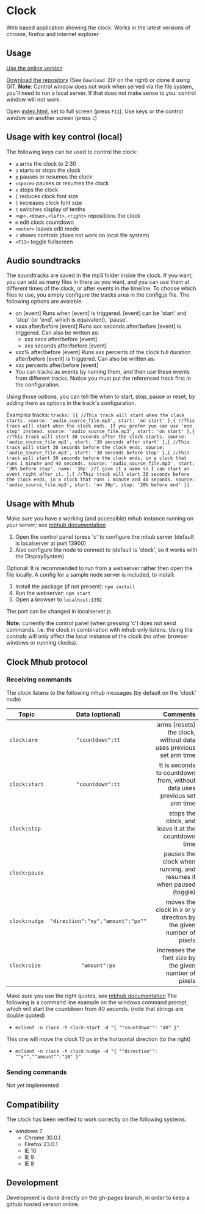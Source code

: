Clock
=====

Web based application showing the clock. Works in the latest versions of chrome, firefox and internet explorer

Usage
-----

[Use the online version](http://firstlegoleague.github.io/clock/)

[Download the repository](https://github.com/FirstLegoLeague/clock/archive/gh-pages.zip) (See `Download ZIP` on the right) or clone it using GIT. **Note**: Control window does not work when served via the file system, you'll need to run a local server. If that does not make sense to you: control window will not work.

Open [index.html](http://firstlegoleague.github.io/clock/), set to full screen (press `F11`). Use keys or the control window on another screen (press `c`)

Usage with key control (local)
-----

The following keys can be used to control the clock:

- `a` arms the clock to 2:30
- `s` starts or stops the clock
- `p` pauses or resumes the clock
- `<space>` pauses or resumes the clock
- `x` stops the clock
- `[` reduces clock font size
- `]` increases clock font size
- `t` switches display of tenths
- `<up>,<down>,<left>,<right>` repositions the clock
- `m` edit clock countdown
- `<enter>` leaves edit mode
- `c` shows controls (does not work on local file system)
- `<F11>` toggle fullscreen

Audio soundtracks
-----
The soundtracks are saved in the mp3 folder inside the clock. If you want, you can add as many files in there as you want, and you can use them at different times of the clock, or after events in the timeline.
To choose which files to use, you simply configure the tracks area in the config.js file.
The following options are avalable:
- on [event]
Runs when [event] is triggered. [event] can be 'start' and 'stop' (or 'end', which is equivalent), 'pause'.
- xxxs after/before [event]
Runs xxx seconds after/before [event] is triggered.
Can also be written as:
  - xxx secs after/before [event]
  - xxx seconds after/before [event]
 - xxx% after/before [event]
Runs xxx percents of the clock full duration after/before [event] is triggered.
Can also be written as:
  - xxx percents after/before [event] 
- You can tracks as events by naming them, and then use these events from different tracks. Notice you must put the referenced track first in the configuration.

Using those options, you can tell file when to start, stop, pause or reset, by adding them as options in the track's configuration.

Examples tracks:
`tracks: [{
  //This track will start when the clock starts.
  source: 'audio_source_file.mp3',
  start: 'on start'
},{
  //This track will start when the clock ends. If you prefer yuo can use 'one stop' instead.
  source: 'audio_source_file.mp3',
  start: 'on start'
},{
  //This track will start 30 seconds after the clock starts.
  source: 'audio_source_file.mp3',
  start: '30 seconds after start'
},{
  //This track will start 30 seconds before the clock ends.
  source: 'audio_source_file.mp3',
  start: '30 seconds before stop'
},{
  //This track will start 30 seconds before the clock ends, in a clock that runs 1 minute and 40 seconds.
  source: 'audio_source_file.mp3',
  start: '30% before stop',
  name: '30p' //I give it a name so I can start an event right after it.
},{
  //This track will start 30 seconds before the clock ends, in a clock that runs 1 minute and 40 seconds.
  source: 'audio_source_file.mp3',
  start: 'on 30p',
  stop: '20% before end'
}]`

Usage with Mhub
-----
Make sure you have a working (and accessible) mhub instance running on your server; see [mbhub documentation](https://github.com/poelstra/mhub)

1. Open the control panel (press 'c' to configure the mhub server (default is localserver at port 13900)
2. Also configure the node to connect to (default is 'clock', so it works with the DisplaySystem)

Optional:
It is recommended to run from a webserver rather then open the file locally. A config for a sample node server is included, to install:

3. Install the package (if not present):
`npm install`
4. Run the webserver:
`npm start`
5. Open a browser to
`localhost:1392`

The port can be changed in localserver.js

**Note:** currently the control panel (when pressing 'c') does not send commands. I.e. the clock in combination with mhub only listens. Using the controls will only affect the local instance of the clock (no other browser windows or running clocks).

Clock Mhub protocol
-----

### Receiving commands
The clock listens to the following mhub messages (by default on the 'clock' node)

| Topic | Data (optional)    | Comments |
| ----- |:------------------:| --------:|
| `clock:arm` | `"countdown":tt`   | arms (resets) the clock, without data uses previous set arm time |
| `clock:start` | `"countdown":tt`   | tt is seconds to countdown from, without data uses previous set arm time |
| `clock:stop` |    | stops the clock, and leave it at the countdown time  |
| `clock:pause` |    | pauses the clock when running, and resumes it when paused (toggle) |
| `clock:nudge` | `"direction":"xy","amount":"px""`    | moves the clock in x or y direction by the given number of pixels |
| `clock:size` | `"amount":px`   | increases the font size by the given number of pixels |


Make sure you use the right quotes, see [mbhub documentation](https://github.com/poelstra/mhub)
The following is a command line example on the windows command prompt, which will start the countdown from 40 seconds. (note that strings are double quoted)
- `mclient -n clock -t clock:start -d "{ ""countdown"": "40" }"`

This one will move the clock 10 px in the horizontal direction (to the right)
- `mclient -n clock -t clock:nudge -d "{ ""direction"": ""x"",""amount"":"10" }"`

### Sending commands
Not yet implemented

Compatibility
-------------

The clock has been verified to work correctly on the following systems:

- windows 7
  - Chrome 30.0.1
  - Firefox 23.0.1
  - IE 10
  - IE 9
  - IE 8

Development
----------

Development is done directly on the gh-pages branch, in order to keep a github hosted version online.

